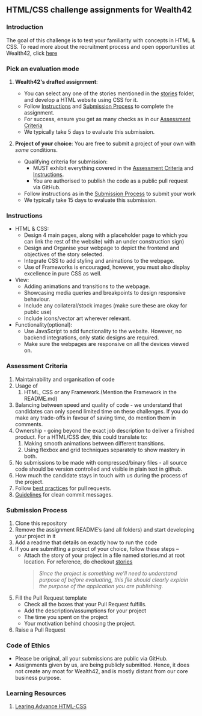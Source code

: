 ## HTML/CSS challenge assignments for Wealth42

### Introduction
The goal of this challenge is to test your familiarity with concepts in HTML & CSS.
To read more about the recruitment process and open opportunities at Wealth42, click [here](http://bit.ly/w42-hiring)

### Pick an evaluation mode

1.   **Wealth42's drafted assignment**: 
     *   You can select any one of the stories mentioned in the [stories](../stories/) folder, and develop a HTML website using CSS for it. 
     *   Follow [Instructions](#instructions) and [Submission Process](#submission-process) to complete the assignment.
     *   For success, ensure you get as many checks as in our [Assessment Criteria](#assessment-criteria)
     *   We typically take 5 days to evaluate this submission.


2.   **Project of your choice**: You are free to submit a project of your own with *some* conditions.
     *   Qualifying criteria for submission:
         *   MUST exhibit everything covered in the [Assessment Criteria](#assessment-criteria) and [Instructions](#instructions).
         *   You are authorised to publish the code as a public pull request via GitHub.
     *   Follow instructions as in the [Submission Process](#submission-process) to submit your work
     *   We typically take 15 days to evaluate this submission.

### Instructions

*   HTML & CSS: 
    *   Design 4 main pages, along with a placeholder page to which you can link the rest of the website( with an under construction sign)
    *   Design and Organise your webpage to depict the frontend and objectives of the story selected.
    *   Integrate CSS to add styling and animations to the webpage.
    *   Use of Frameworks is encouraged, however, you must also	 display excellence in pure CSS as well.
*   View: 
    *   Adding animations and transitions to the webpage.
    *   Showcasing media queries and breakpoints to design responsive behaviour.
    *   Include any collateral/stock images (make sure these are okay for public use)
    *   Include icons/vector art wherever relevant.
*   Functionality(optional): 
    *   Use JavaScript to add functionality to the website. However, no backend integrations, only static designs are required.
    *   Make sure the webpages are responsive on all the devices viewed on.
 

### Assessment Criteria
1. Maintainability and organisation of code 
2. Usage of
    1. HTML, CSS or any Framework.(Mention the Framework in the README.md)
3. Balancing between speed and quality of code - we understand that candidates can only spend limited time on these challenges.
If you do make any trade-offs in favour of saving time, do mention them in comments.  
4. Ownership - going beyond the exact job description to deliver a finished product.
For a HTML/CSS dev, this could translate to: 
    1. Making smooth animations between different transitions.
    2. Using flexbox and grid techniques separately to show mastery in both.
5. No submissions to be made with compressed/binary files - all source code should be version controlled and visible in plain text in github.
6. How much the candidate stays in touch with us during the process of the project.
7. Follow [best practices](https://github.community/t/best-practices-for-pull-requests/10195) for pull requests.
7. [Guidelines](https://gist.github.com/turbo/efb8d57c145e00dc38907f9526b60f17) for clean commit messages.

### Submission Process
1. Clone this repository
2. Remove the assignment README’s (and all folders) and start developing your project in it
3. Add a readme that details on exactly how to run the code
4. If you are submitting a project of your choice, follow these steps –
    *   Attach the story of your project in a file named stories.md at root location. For reference, do checkout [stories](../stories/)
        >   *Since the project is something we'll need to understand purpose of before evaluating, this file should clearly explain the purpose of the application you are publishing.*
5. Fill the Pull Request template
    *   Check all the boxes that your Pull Request fulfills.
    *   Add the description/assumptions for your project 
    *   The time you spent on the project
    *   Your motivation behind choosing the project.
6. Raise a Pull Request


### Code of Ethics
*   Please be original, all your submissions are public via GitHub.
*   Assignments given by us, are being publicly submitted. Hence, it does not create any moat for Wealth42, and is mostly distant from our core business purpose.

### Learning Resources
1. [Learing Advance HTML-CSS](https://learn.shayhowe.com/advanced-html-css/)
